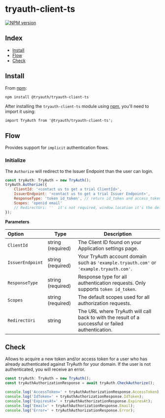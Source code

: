 # tryauth-client-ts

[![NPM version][npm-image]][npm-url]

## Index

- [Install](#install)
- [Flow](#flow)
- [Check](#check)

[npm-image]: https://img.shields.io/npm/v/@tryauth/tryauth-client-ts.svg?style=flat-square
[npm-url]: https://www.npmjs.com/package/@tryauth/tryauth-client-ts

## Install

From [npm](https://npmjs.org):

```sh
npm install @tryauth/tryauth-client-ts
```

After installing the `tryauth-client-ts` module using [npm](https://npmjs.org), you'll need to import it using:

```
import TryAuth from '@tryauth/tryauth-client-ts';
```

## Flow

Provides support for `implicit` authentication flows.

### Initialize

The `Authorize` will redirect to the Issuer Endpoint than the user can login.

```js
const tryAuth: TryAuth = new TryAuth();
tryAuth.Authorize({
    ClientId: '<contact us to get a trial ClientId>',
    IssuerEndpoint: '<contact us to get a trial Issuer Endpoint>',
    ResponseType: 'token id_token', // return id_token and access_token in querystring
    Scopes: 'openid email'
    // RedirectUri: ''  it's not required, window.location it's the default value
});
```

**Parameters**

| Option|Type|Description|
| :---------------------------- | ----------------- | ---------- |
| `ClientId`| string (required) | The Client ID found on your Application settings page.
| `IssuerEndpoint`| string (required) | Your TryAuth account domain such as `'example.tryauth.com'` or `'example.tryauth.com'`.
| `ResponseType`| string (required) | Response type for all authentication requests. Only supports `token id_token`.
| `Scopes`| string (required) | The default scopes used for all authorization requests.
| `RedirectUri` | string | The URL where TryAuth will call back to with the result of a successful or failed authentication.

## Check

Allows to acquire a new token and/or access token for a user who has already authenticated against TryAuth for your domain. If the user is not authenticated, you will receive an error.

```js
const tryAuth: TryAuth = new TryAuth();
const tryAuthAuthorizationResponse = await tryAuth.CheckAuthorize();

console.log('AccessToken=' + tryAuthAuthorizationResponse.AccessToken);
console.log('IdToken=' + tryAuthAuthorizationResponse.IdToken);
console.log('ExpiresAt=' + tryAuthAuthorizationResponse.ExpiresAt);
console.log('Email=' + tryAuthAuthorizationResponse.Email);
console.log('Error=' + tryAuthAuthorizationResponse.Error);
```